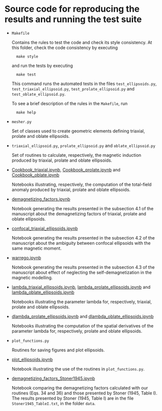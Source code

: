# Source code for reproducing the results and running the test suite

* `Makefile`

    Contains the rules to test the code and check its style consistency.
    At this folder, check the code consistency by executing

        make style

    and run the tests by executing

        make test

    This command runs the automated tests in the files `test_ellipsoids.py`,
    `test_triaxial_ellipsoid.py`, `test_prolate_ellipsoid.py` and `test_oblate_ellipsoid.py`.

    To see a brief description of the rules in the `Makefile`, run

        make help


* `mesher.py`

    Set of classes used to create geometric elements defining triaxial, prolate
    and oblate ellipsoids.

* `triaxial_ellipsoid.py`, `prolate_ellipsoid.py` and `oblate_ellipsoid.py`

    Set of routines to calculate, respectively, the magnetic induction produced by triaxial,
    prolate and oblate ellipsoids.

* [Cookbook_triaxial.ipynb](http://nbviewer.jupyter.org/github/pinga-lab/magnetic-ellipsoid/blob/master/code/Cookbook_triaxial.ipynb),
[Cookbook_prolate.ipynb](http://nbviewer.jupyter.org/github/pinga-lab/magnetic-ellipsoid/blob/master/code/Cookbook_prolate.ipynb) and
[Cookbook_oblate.ipynb](http://nbviewer.jupyter.org/github/pinga-lab/magnetic-ellipsoid/blob/master/code/Cookbook_oblate.ipynb)

    Notebooks illustrating, respectively, the computation of the total-field anomaly produced
    by triaxial, prolate and oblate ellipsoids.

* [demagnetizing_factors.ipynb](http://nbviewer.jupyter.org/github/pinga-lab/magnetic-ellipsoid/blob/master/code/demagnetizing_factors.ipynb)

    Notebook generating the results presented in the subsection 4.1 of the manuscript about
    the demagnetizing factors of triaxial, prolate and oblate ellipsoids.

* [confocal_triaxial_ellipsoids.ipynb](http://nbviewer.jupyter.org/github/pinga-lab/magnetic-ellipsoid/blob/master/code/confocal_triaxial_ellipsoids.ipynb)

    Notebook generating the results presented in the subsection 4.2 of the manuscript
    about the ambiguity between confocal ellipsoids with the same magnetic moment.

* [warrego.ipynb](http://nbviewer.jupyter.org/github/pinga-lab/magnetic-ellipsoid/blob/master/code/warrego.ipynb)

    Notebook generating the results presented in the subsection 4.3 of the manuscript about
    effect of neglecting the self-demagnetization in the magnetic modelling.

* [lambda_triaxial_ellipsoids.ipynb](http://nbviewer.jupyter.org/github/pinga-lab/magnetic-ellipsoid/blob/master/code/lambda_triaxial_ellipsoids.ipynb),
[lambda_prolate_ellipsoids.ipynb](http://nbviewer.jupyter.org/github/pinga-lab/magnetic-ellipsoid/blob/master/code/lambda_prolate_ellipsoids.ipynb) and
[lambda_oblate_ellipsoids.ipynb](http://nbviewer.jupyter.org/github/pinga-lab/magnetic-ellipsoid/blob/master/code/lambda_oblate_ellipsoids.ipynb)

    Notebooks illustrating the parameter lambda for, respectively, triaxial,
    prolate and oblate ellipsoids.

* [dlambda_prolate_ellipsoids.ipynb](http://nbviewer.jupyter.org/github/pinga-lab/magnetic-ellipsoid/blob/master/code/dlambda_prolate_ellipsoids.ipynb) and
[dlambda_oblate_ellipsoids.ipynb](http://nbviewer.jupyter.org/github/pinga-lab/magnetic-ellipsoid/blob/master/code/dlambda_oblate_ellipsoids.ipynb)

    Notebooks illustrating the computation of the spatial derivatives of the
    parameter lambda for, respectively, prolate and oblate ellipsoids.

* `plot_functions.py`

    Routines for saving figures and plot ellipsoids.

* [plot_ellipsoids.ipynb](http://nbviewer.jupyter.org/github/pinga-lab/magnetic-ellipsoid/blob/master/code/plot_ellipsoids.ipynb)

    Notebook illustrating the use of the routines in `plot_functions.py`.

* [demagnetizing_factors_Stoner1945.ipynb](http://nbviewer.jupyter.org/github/pinga-lab/magnetic-ellipsoid/blob/master/code/demagnetizing_factors_Stoner1945.ipynb)

    Notebook comparing the demagnetizing factors calculated with our routines (Eqs. 34 and 36) and those presented by
    Stoner (1945, Table I). The results presented by Stoner (1945, Table I) are in the file
    `Stoner1945_TableI.txt`, in the folder `data`.
